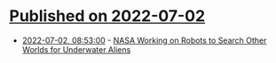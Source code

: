 # [Published on 2022-07-02](index.md)

* [2022-07-02, 08:53:00](https://soylentnews.org/article.pl?sid=22/07/01/1319254&from=rss) - [NASA Working on Robots to Search Other Worlds for Underwater Aliens](https://soylentnews.org/article.pl?sid=22/07/01/1319254&from=rss)
